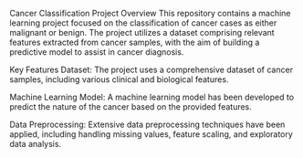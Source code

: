 Cancer Classification Project
Overview
This repository contains a machine learning project focused on the classification of cancer cases as either malignant or benign. The project utilizes a dataset comprising relevant features extracted from cancer samples, with the aim of building a predictive model to assist in cancer diagnosis.

Key Features
Dataset: The project uses a comprehensive dataset of cancer samples, including various clinical and biological features.

Machine Learning Model: A machine learning model has been developed to predict the nature of the cancer based on the provided features.

Data Preprocessing: Extensive data preprocessing techniques have been applied, including handling missing values, feature scaling, and exploratory data analysis.
